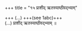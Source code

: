 +++
title = "१५ प्राशीद् ऋतस्याष्ठीवद्भ्याम्"

+++
(…) +++(see 1abc)+++  
(…) प्राशीद् ऋतस्याष्ठीवद्भ्याम् ॥